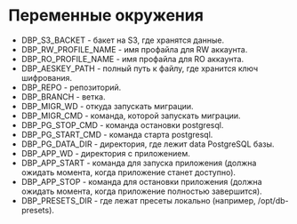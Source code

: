 # Переменные окружения

* DBP_S3_BACKET - бакет на S3, где хранятся данные.
* DBP_RW_PROFILE_NAME - имя профайла для RW аккаунта.
* DBP_RO_PROFILE_NAME - имя профайла для RO аккаунта.
* DBP_AESKEY_PATH - полный путь к файлу, где хранится ключ шифрования.
* DBP_REPO - репозиторий.
* DBP_BRANCH - ветка.
* DBP_MIGR_WD - откуда запускать миграции.
* DBP_MIGR_CMD - команда, которой запускать миграции.
* DBP_PG_STOP_CMD - команда остановки postgresql.
* DBP_PG_START_CMD - команда старта postgresql.
* DBP_PG_DATA_DIR - директория, где лежит data PostgreSQL базы.
* DBP_APP_WD - директория с приложением.
* DBP_APP_START - команда для запуска приложения (должна ожидать момента, когда приложение станет доступно).
* DBP_APP_STOP - команда для остановки приложения (должна ожидать момента, когда приложение полностью завершится).
* DBP_PRESETS_DIR - где лежат пресеты локально (например, /opt/db-presets).

